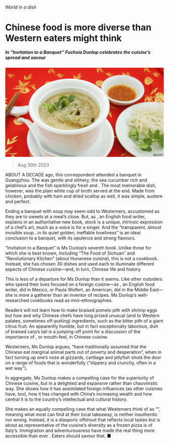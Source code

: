 ###### World in a dish

# Chinese food is more diverse than Western eaters might think 

##### In “Invitation to a Banquet” Fuchsia Dunlop celebrates the cuisine’s spread and savour 

![image](images/20230902_CUP007.jpg) 

> Aug 30th 2023 

ABOUT A DECADE ago, this correspondent attended a banquet in Guangzhou. The  was gentle and slithery, the sea cucumber rich and gelatinous and the fish sparklingly fresh and . The most memorable dish, however, was the plain white cup of broth served at the end. Made from chicken, probably with ham and dried scallop as well, it was simple, austere and perfect.

Ending a banquet with soup may seem odd to Westerners, accustomed as they are to sweets at a meal’s close. But, as , an English food writer, explains in an authoritative new book, stock is a unique, intrinsic expression of a chef’s art, much as a voice is for a singer. And the “transparent, almost invisible soup…in its quiet golden, ineffable loveliness” is an ideal conclusion to a banquet, with its opulence and strong flavours.

“Invitation to a Banquet” is Ms Dunlop’s seventh book. Unlike those for which she is best known, including “The Food of Sichuan” and “Revolutionary Kitchen” (about Hunanese cuisine), this is not a cookbook. Instead, she has chosen 30 dishes and used each to illuminate different aspects of Chinese cuisine—and, in turn, Chinese life and history. 

This is less of a departure for Ms Dunlop than it seems. Like other outsiders who spend their lives focused on a foreign cuisine—as , an English food writer, did in Mexico, or Paula Wolfert, an American, did in the Middle East—she is more a gatherer than an inventor of recipes. Ms Dunlop’s well-researched cookbooks read as mini-ethnographies. 

Readers will not learn how to make braised pomelo pith with shrimp eggs but how and why Chinese chefs have long prized unusual (and to Western palates, sometimes off-putting) ingredients, such as the bitter pith of a giant citrus fruit. An apparently humble, but in fact exceptionally laborious, dish of braised carp’s tail is a jumping-off point for a discussion of the importance of , or mouth-feel, in Chinese cuisine. 

Westerners, Ms Dunlop argues, “have traditionally assumed that the Chinese eat marginal animal parts out of poverty and desperation”, when in fact turning up one’s nose at gizzards, cartilage and jellyfish shuts the door on a range of foods that is wonderfully  (“slippery and crunchy, often in a wet way”).

In aggregate, Ms Dunlop makes a compelling case for the superiority of Chinese cuisine, but in a delighted and expansive rather than chauvinistic way. She shows how it has assimilated foreign influences (as other cuisines have, too), how it has changed with China’s increasing wealth and how central it is to the country’s intellectual and cultural history. 

She makes an equally compelling case that what Westerners think of as “”, meaning what most can find at their local takeaway, is neither inauthentic nor wrong. Instead, it is a diasporic offshoot that reflects local tastes but is about as representative of the cuisine’s diversity as a frozen pizza is of Italy’s. Immigration and adventurousness have made the real thing more accessible than ever . Eaters should savour that. ■






